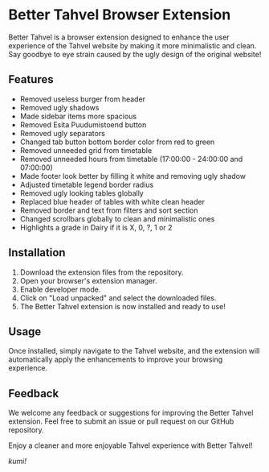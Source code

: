 # Better Tahvel Browser Extension

Better Tahvel is a browser extension designed to enhance the user experience of the Tahvel website by making it more minimalistic and clean. Say goodbye to eye strain caused by the ugly design of the original website!

## Features

- Removed useless burger from header
- Removed ugly shadows
- Made sidebar items more spacious
- Removed Esita Puudumistoend button
- Removed ugly separators
- Changed tab button bottom border color from red to green
- Removed unneeded grid from timetable
- Removed unneeded hours from timetable (17:00:00 - 24:00:00 and 07:00:00)
- Made footer look better by filling it white and removing ugly shadow
- Adjusted timetable legend border radius
- Removed ugly looking tables globally
- Replaced blue header of tables with white clean header
- Removed border and text from filters and sort section
- Changed scrollbars globally to clean and minimalistic ones
- Highlights a grade in Dairy if it is X, 0, ?, 1 or 2

## Installation

1. Download the extension files from the repository.
2. Open your browser's extension manager.
3. Enable developer mode.
4. Click on "Load unpacked" and select the downloaded files.
5. The Better Tahvel extension is now installed and ready to use!

## Usage

Once installed, simply navigate to the Tahvel website, and the extension will automatically apply the enhancements to improve your browsing experience.

## Feedback

We welcome any feedback or suggestions for improving the Better Tahvel extension. Feel free to submit an issue or pull request on our GitHub repository.

Enjoy a cleaner and more enjoyable Tahvel experience with Better Tahvel!

*kumi!*